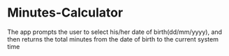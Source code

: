 # Minutes-Calculator
The app prompts the user to select his/her date of birth(dd/mm/yyyy), and 
then returns the total minutes from the date of birth to the current system time
